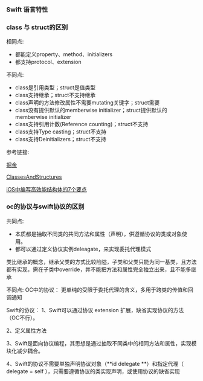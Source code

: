 ### Swift 语言特性

### class 与 struct的区别

相同点:
* 都能定义property、method、initializers
* 都支持protocol、extension

不同点:
* class是引用类型；struct是值类型
* class支持继承；struct不支持继承
* class声明的方法修改属性不需要mutating关键字；struct需要
* class没有提供默认的memberwise initializer；struct提供默认的memberwise initializer
* class支持引用计数(Reference counting)；struct不支持
* class支持Type casting；struct不支持
* class支持Deinitializers；struct不支持






参考链接:

[掘金](https://juejin.im/post/6844903775816155144)
  
[ClassesAndStructures](https://docs.swift.org/swift-book/LanguageGuide/ClassesAndStructures.html)

[iOS中编写高效能结构体的7个要点](https://juejin.im/post/6844904048013885448)

### oc的协议与swift协议的区别

共同点:
* 本质都是抽取不同类的共同方法和属性（声明），供遵循协议的类或对象使用。
* 都可以通过定义协议实例deleagate，来实现委托代理模式

类比继承的概念，继承父类的方式比较险隘，子类和父类只能为同一基类，且方法都有实现，需在子类中override，并不能把方法和属性完全独立出来，且不能多继承


不同点:
OC中的协议：
更单纯的受限于委托代理的含义，多用于跨类的传值和回调通知

Swift的协议：
1、Swift可以通过协议 extension 扩展，缺省实现协议的方法（OC不行）。

2、定义属性方法

3、Swift是面向协议编程，其思想是通过抽取不同类中的相同方法和属性，实现模块化减少耦合。

4、Swift的协议不需要单独声明协议对象（**id delegate **）和指定代理（ delegate = self ），只需要遵循协议的类实现声明，或使用协议的缺省实现

